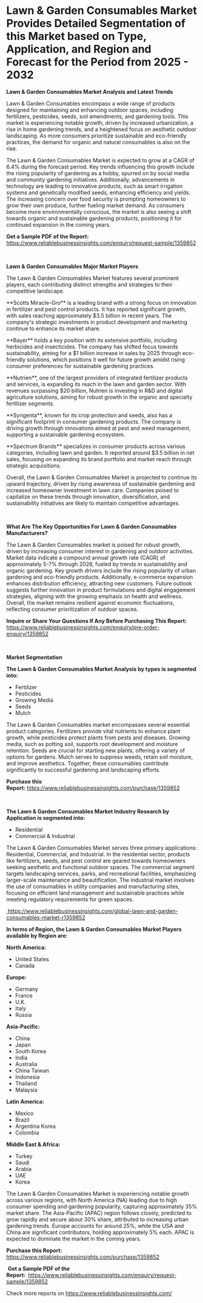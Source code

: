 <p><h1>Lawn & Garden Consumables Market Provides Detailed Segmentation of this Market based on Type, Application, and Region and Forecast for the Period from 2025 - 2032</h1></p><p><strong>Lawn & Garden Consumables Market Analysis and Latest Trends</strong></p>
<p><p>Lawn & Garden Consumables encompass a wide range of products designed for maintaining and enhancing outdoor spaces, including fertilizers, pesticides, seeds, soil amendments, and gardening tools. This market is experiencing notable growth, driven by increased urbanization, a rise in home gardening trends, and a heightened focus on aesthetic outdoor landscaping. As more consumers prioritize sustainable and eco-friendly practices, the demand for organic and natural consumables is also on the rise.</p><p>The Lawn & Garden Consumables Market is expected to grow at a CAGR of 6.4% during the forecast period. Key trends influencing this growth include the rising popularity of gardening as a hobby, spurred on by social media and community gardening initiatives. Additionally, advancements in technology are leading to innovative products, such as smart irrigation systems and genetically modified seeds, enhancing efficiency and yields. The increasing concern over food security is prompting homeowners to grow their own produce, further fueling market demand. As consumers become more environmentally conscious, the market is also seeing a shift towards organic and sustainable gardening products, positioning it for continued expansion in the coming years.</p></p>
<p><strong>Get a Sample PDF of the Report:&nbsp;</strong> <a href="https://www.reliablebusinessinsights.com/enquiry/request-sample/1359852?utm_campaign=2440&utm_medium=2&utm_source=Github&utm_content=ia&utm_term=22032025&utm_id=lawn-garden-consumables">https://www.reliablebusinessinsights.com/enquiry/request-sample/1359852</a></p>
<p>&nbsp;</p>
<p><strong>Lawn & Garden Consumables Major Market Players</strong></p>
<p><p>The Lawn & Garden Consumables Market features several prominent players, each contributing distinct strengths and strategies to their competitive landscape.</p><p>**Scotts Miracle-Gro** is a leading brand with a strong focus on innovation in fertilizer and pest control products. It has reported significant growth, with sales reaching approximately $3.5 billion in recent years. The company's strategic investments in product development and marketing continue to enhance its market share.</p><p>**Bayer** holds a key position with its extensive portfolio, including herbicides and insecticides. The company has shifted focus towards sustainability, aiming for a $1 billion increase in sales by 2025 through eco-friendly solutions, which positions it well for future growth amidst rising consumer preferences for sustainable gardening practices.</p><p>**Nutrien**, one of the largest providers of integrated fertilizer products and services, is expanding its reach in the lawn and garden sector. With revenues surpassing $20 billion, Nutrien is investing in R&D and digital agriculture solutions, aiming for robust growth in the organic and specialty fertilizer segments.</p><p>**Syngenta**, known for its crop protection and seeds, also has a significant footprint in consumer gardening products. The company is driving growth through innovations aimed at pest and weed management, supporting a sustainable gardening ecosystem.</p><p>**Spectrum Brands** specializes in consumer products across various categories, including lawn and garden. It reported around $3.5 billion in net sales, focusing on expanding its brand portfolio and market reach through strategic acquisitions.</p><p>Overall, the Lawn & Garden Consumables Market is projected to continue its upward trajectory, driven by rising awareness of sustainable gardening and increased homeowner investment in lawn care. Companies poised to capitalize on these trends through innovation, diversification, and sustainability initiatives are likely to maintain competitive advantages.</p></p>
<p>&nbsp;</p>
<p><strong>What Are The Key Opportunities For Lawn & Garden Consumables Manufacturers?</strong></p>
<p><p>The Lawn & Garden Consumables market is poised for robust growth, driven by increasing consumer interest in gardening and outdoor activities. Market data indicate a compound annual growth rate (CAGR) of approximately 5-7% through 2028, fueled by trends in sustainability and organic gardening. Key growth drivers include the rising popularity of urban gardening and eco-friendly products. Additionally, e-commerce expansion enhances distribution efficiency, attracting new customers. Future outlook suggests further innovation in product formulations and digital engagement strategies, aligning with the growing emphasis on health and wellness. Overall, the market remains resilient against economic fluctuations, reflecting consumer prioritization of outdoor spaces.</p></p>
<p><strong>Inquire or Share Your Questions If Any Before Purchasing This Report:</strong> <a href="https://www.reliablebusinessinsights.com/enquiry/pre-order-enquiry/1359852?utm_campaign=2440&utm_medium=2&utm_source=Github&utm_content=ia&utm_term=22032025&utm_id=lawn-garden-consumables">https://www.reliablebusinessinsights.com/enquiry/pre-order-enquiry/1359852</a></p>
<p>&nbsp;</p>
<p><strong>Market Segmentation</strong></p>
<p><strong>The Lawn & Garden Consumables Market Analysis by types is segmented into:</strong></p>
<p><ul><li>Fertilizer</li><li>Pesticides</li><li>Growing Media</li><li>Seeds</li><li>Mulch</li></ul></p>
<p><p>The Lawn & Garden Consumables market encompasses several essential product categories. Fertilizers provide vital nutrients to enhance plant growth, while pesticides protect plants from pests and diseases. Growing media, such as potting soil, supports root development and moisture retention. Seeds are crucial for starting new plants, offering a variety of options for gardens. Mulch serves to suppress weeds, retain soil moisture, and improve aesthetics. Together, these consumables contribute significantly to successful gardening and landscaping efforts.</p></p>
<p><strong>Purchase this Report:&nbsp;</strong><a href="https://www.reliablebusinessinsights.com/purchase/1359852?utm_campaign=2440&utm_medium=2&utm_source=Github&utm_content=ia&utm_term=22032025&utm_id=lawn-garden-consumables">https://www.reliablebusinessinsights.com/purchase/1359852</a></p>
<p>&nbsp;</p>
<p><strong>The Lawn & Garden Consumables Market Industry Research by Application is segmented into:</strong></p>
<p><ul><li>Residential</li><li>Commercial & Industrial</li></ul></p>
<p><p>The Lawn & Garden Consumables Market serves three primary applications: Residential, Commercial, and Industrial. In the residential sector, products like fertilizers, seeds, and pest control are geared towards homeowners seeking aesthetic and functional outdoor spaces. The commercial segment targets landscaping services, parks, and recreational facilities, emphasizing larger-scale maintenance and beautification. The industrial market involves the use of consumables in utility companies and manufacturing sites, focusing on efficient land management and sustainable practices while meeting regulatory requirements for green spaces.</p></p>
<p><a href="https://www.reliablebusinessinsights.com/global-lawn-and-garden-consumables-market-r1359852?utm_campaign=2440&utm_medium=2&utm_source=Github&utm_content=ia&utm_term=22032025&utm_id=lawn-garden-consumables">&nbsp;https://www.reliablebusinessinsights.com/global-lawn-and-garden-consumables-market-r1359852</a></p>
<p><strong>In terms of Region, the Lawn & Garden Consumables Market Players available by Region are:</strong></p>
<p>
    <p> <strong> North America: </strong>
        <ul>
            <li>United States</li>
            <li>Canada</li>
        </ul>
        </p> 
    <p> <strong> Europe: </strong>
        <ul>
            <li>Germany</li>
            <li>France</li>
            <li>U.K.</li>
            <li>Italy</li>
            <li>Russia</li>
        </ul>
        </p> 
    <p> <strong> Asia-Pacific: </strong>
        <ul>
            <li>China</li>
            <li>Japan</li>
            <li>South Korea</li>
            <li>India</li>
            <li>Australia</li>
            <li>China Taiwan</li>
            <li>Indonesia</li>
            <li>Thailand</li>
            <li>Malaysia</li>
        </ul>
        </p> 
    <p> <strong> Latin America: </strong>
        <ul>
            <li>Mexico</li>
            <li>Brazil</li>
            <li>Argentina Korea</li>
            <li>Colombia</li>
        </ul>
        </p> 
    <p> <strong> Middle East & Africa: </strong>
        <ul>
            <li>Turkey</li>
            <li>Saudi</li>
            <li>Arabia</li>
            <li>UAE</li>
            <li>Korea</li>
        </ul>
    </p>
    </p>
<p><p>The Lawn & Garden Consumables Market is experiencing notable growth across various regions, with North America (NA) leading due to high consumer spending and gardening popularity, capturing approximately 35% market share. The Asia-Pacific (APAC) region follows closely, predicted to grow rapidly and secure about 30% share, attributed to increasing urban gardening trends. Europe accounts for around 25%, while the USA and China are significant contributors, holding approximately 5% each. APAC is expected to dominate the market in the coming years.</p></p>
<p><strong>Purchase this Report: </strong><a href="https://www.reliablebusinessinsights.com/purchase/1359852?utm_campaign=2440&utm_medium=2&utm_source=Github&utm_content=ia&utm_term=22032025&utm_id=lawn-garden-consumables">https://www.reliablebusinessinsights.com/purchase/1359852</a></p>
<p>&nbsp;<strong>Get a Sample PDF of the Report:&nbsp;&nbsp;</strong><a href="https://www.reliablebusinessinsights.com/enquiry/request-sample/1359852?utm_campaign=2440&utm_medium=2&utm_source=Github&utm_content=ia&utm_term=22032025&utm_id=lawn-garden-consumables">https://www.reliablebusinessinsights.com/enquiry/request-sample/1359852</a></p>
<p><strong></strong></p>
<p>Check more reports on <a href="https://www.reliablebusinessinsights.com/?utm_campaign=2440&utm_medium=2&utm_source=Github&utm_content=ia&utm_term=22032025&utm_id=lawn-garden-consumables">https://www.reliablebusinessinsights.com/</a></p>